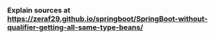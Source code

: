### Explain sources at https://zeraf29.github.io/springboot/SpringBoot-without-qualifier-getting-all-same-type-beans/

